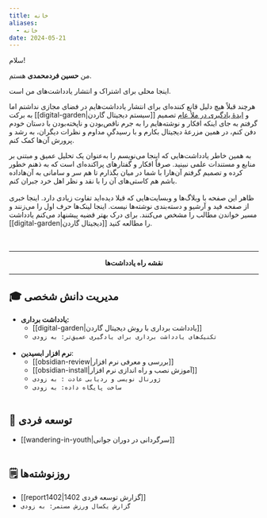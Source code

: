 ```yaml
---
title: خانه
aliases:
  - خانه
date: 2024-05-21
---
```


سلام!

من **حسین فردمحمدی** هستم.

اینجا محلی برای اشتراک و انتشار یادداشت‌های من است.

هرچند قبلاً هیچ دلیل قانع کننده‌ای برای انتشار یادداشت‌هایم در فضای مجازی نداشتم اما به برکت  [[digital-garden|سیستم دیجیتال گاردن]] و [ایدۀ یادگیری در ملأ عام](https://www.swyx.io/learn-in-public)  تصمیم گرفتم به جای اینکه افکار و نوشته‌هایم را به جرم ناقص‌بودن و ناپخته‌بودن با دستان خودم دفن کنم، در همین مزرعۀ دیجیتال بکارم و با رسیدگیِ مداوم و نظرات دیگران، به رشد و پرورش آن‌ها کمک کنم.

به همین خاطر یادداشت‌هایی که اینجا می‌نویسم را به‌عنوان یک تحلیل عمیق و مبتنی بر منابع و مستندات علمی نبینید. صرفاً افکار و گفتارهای پراکنده‌ای است که به ذهنم خطور کرده و تصمیم گرفتم آن‌هارا با شما در میان بگذارم تا هم سر و سامانی به آن‌هاداده باشم هم کاستی‌های آن را با نقد و نظر اهل خرد جبران کنم.
<br/> <br/>
ظاهر این صفحه با وبلاگ‌ها و وبسایت‌هایی که قبلا دیده‌اید تفاوت زیادی دارد. اینجا خبری از صفحه فید و آرشیو و دسته‌بندی نوشته‌ها نیست. اینجا لینک‌ها حرف اول را می‌زنند و مسیر خواندن مطالب را مشخص می‌کنند. برای درک بهتر قضیه پیشنهاد می‌کنم یادداشت [[digital-garden|دیجیتال گاردن]] را مطالعه کنید.
<br/> <br/> <br/>

---
**<center>نقشه راه یادداشت‌ها</center>**

---



## 🎓 مدیریت دانش شخصی
- **یادداشت برداری:**
	- [[digital-garden|یادداشت برداری با روش دیجیتال گاردن]]
	- `تکنیک‌های یادداشت برداری برای یادگیری عمیق‌تر: به زودی`
<br/> <br/>
- **نرم افزار ابسیدین**:
	- [[obsidian-review|بررسی و معرفی نرم افزار]]
	- [[obsidian-install|آموزش نصب و راه اندازی نرم افزار]]
	- `ژورنال نویسی و ردیابی عادت : به زودی`
	- `ساخت پایگاه داده: به زودی`
<br/> <br/>

## 🎯 توسعه فردی

- [[wandering-in-youth|سرگردانی در دوران جوانی]]
<br/> <br/>

## 🗒 روزنوشته‌ها

- [[report1402|گزارش توسعه فردی 1402]]
- `گزارش یکسال ورزش مستمر: به زودی`




